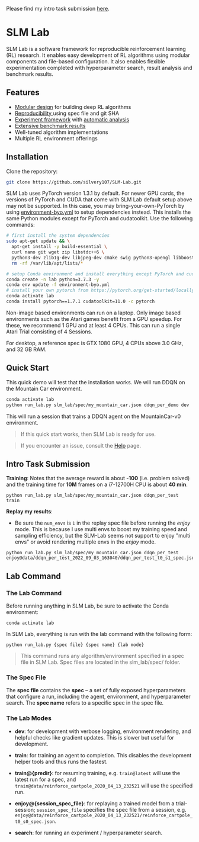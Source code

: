 Please find my intro task submission [here](#intro-task-submission).

# SLM Lab
SLM Lab is a software framework for reproducible reinforcement learning (RL) research. It enables easy development of RL algorithms using modular components and file-based configuration. It also enables flexible experimentation completed with hyperparameter search, result analysis and benchmark results.

## Features

- [Modular design](https://slm-lab.gitbook.io/slm-lab/development/modular-lab-components) for building deep RL algorithms
- [Reproducibility  ](https://slm-lab.gitbook.io/slm-lab/using-slm-lab/lab-organization#reproducibility-design) using spec file and git SHA
- [Experiment framework](https://slm-lab.gitbook.io/slm-lab/using-slm-lab/lab-organization#session-trial-and-experiment) with [automatic analysis](https://slm-lab.gitbook.io/slm-lab/analyzing-results/analytics)
- [Extensive benchmark results](https://slm-lab.gitbook.io/slm-lab/benchmark-results/public-benchmark-data)
- Well-tuned algorithm implementations
- Multiple RL environment offerings

## Installation

Clone the repository:

```bash
git clone https://github.com/silvery107/SLM-Lab.git
```

SLM Lab uses PyTorch version 1.3.1 by default. For newer GPU cards, the versions of PyTorch and CUDA that come with SLM Lab default setup above may not be supported. In this case, you may bring-your-own-PyTorch by using [environment-byo.yml](https://github.com/silvery107/SLM-Lab/blob/master/environment-byo.yml) to setup dependencies instead. This installs the same Python modules except for PyTorch and cudatoolkit. Use the following commands:

```bash
# first install the system dependencies
sudo apt-get update && \
  apt-get install -y build-essential \
  curl nano git wget zip libstdc++6 \
  python3-dev zlib1g-dev libjpeg-dev cmake swig python3-opengl libboost-all-dev libsdl2-dev libosmesa6-dev patchelf ffmpeg xvfb && \
  rm -rf /var/lib/apt/lists/*

# setup Conda environment and install everything except PyTorch and cudatoolkit
conda create -n lab python=3.7.3 -y
conda env update -f environment-byo.yml
# install your own pytorch from https://pytorch.org/get-started/locally/
conda activate lab
conda install pytorch==1.7.1 cudatoolkit=11.0 -c pytorch
```

Non-image based environments can run on a laptop. Only image based environments such as the Atari games benefit from a GPU speedup. For these, we recommend 1 GPU and at least 4 CPUs. This can run a single Atari Trial consisting of 4 Sessions.

For desktop, a reference spec is GTX 1080 GPU, 4 CPUs above 3.0 GHz, and 32 GB RAM.

## Quick Start

This quick demo will test that the installation works. We will run DDQN on the Mountain Car environment.

```bash
conda activate lab
python run_lab.py slm_lab/spec/my_mountain_car.json ddqn_per_demo dev
```

This will run a session that trains a DDQN agent on the MountainCar-v0 environment.


> If this quick start works, then SLM Lab is ready for use.


> If you encounter an issue, consult the [Help](https://slm-lab.gitbook.io/slm-lab/resources/help) page.

## Intro Task Submission
**Training**:
Notes that the average reward is about **-100** (i.e. problem solved) and the training time for **10M** frames on a i7-12700H CPU is about **40 min**.
```
python run_lab.py slm_lab/spec/my_mountain_car.json ddqn_per_test train
```

**Replay my results**:
- Be sure the `num_envs` is `1` in the replay spec file before running the *enjoy* mode. This is because I use multi envs to boost my training speed and sampling efficiency, but the SLM-Lab seems not support to enjoy "multi envs" or avoid rendering multiple envs in the *enjoy* mode.
```
python run_lab.py slm_lab/spec/my_mountain_car.json ddqn_per_test enjoy@data/ddqn_per_test_2022_09_03_163040/ddqn_per_test_t0_s1_spec.json
```

## Lab Command

### The Lab Command
Before running anything in SLM Lab, be sure to activate the Conda environment:

```
conda activate lab
```

In SLM Lab, everything is run with the lab command with the following form:

```
python run_lab.py {spec file} {spec name} {lab mode}
```

>This command runs any algorithm/environment specified in a spec file in SLM Lab. Spec files are located in the slm_lab/spec/ folder.

### The Spec File
The **spec file** contains the **spec** – a set of fully exposed hyperparameters that configure a run, including the agent, environment, and hyperparameter search. The **spec name** refers to a specific spec in the spec file.


### The Lab Modes

- **dev**: for development with verbose logging, environment rendering, and helpful checks like gradient updates. This is slower but useful for development.
- **train**: for training an agent to completion. This disables the development helper tools and thus runs the fastest.

- **train@{predir}**: for resuming training, e.g. `train@latest` will use the latest run for a spec, and `train@data/reinforce_cartpole_2020_04_13_232521` will use the specified run.
- **enjoy@{session_spec_file}**: for replaying a trained model from a trial-session; `session_spec_file` specifies the spec file from a session, e.g. `enjoy@data/reinforce_cartpole_2020_04_13_232521/reinforce_cartpole_t0_s0_spec.json`.
- **search**: for running an experiment / hyperparameter search.